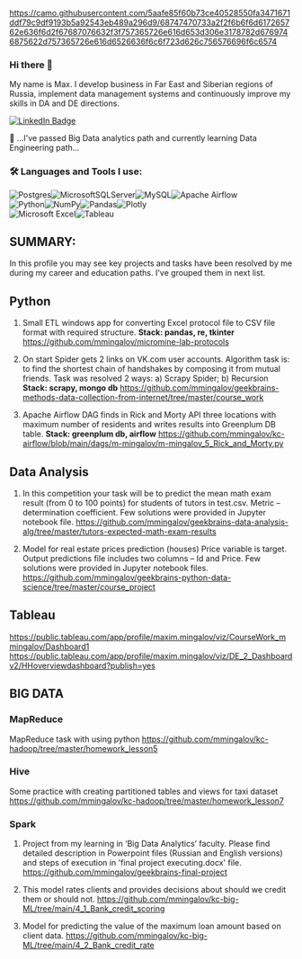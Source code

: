 <!--
**mmingalov/mmingalov** is a ✨ _special_ ✨ repository because its `README.md` (this file) appears on your GitHub profile.

Here are some ideas to get you started:

- 🔭 I’m currently working on ...
- 🌱 I’m currently learning ...
- 👯 I’m looking to collaborate on ...
- 🤔 I’m looking for help with ...
- 💬 Ask me about ...
- 📫 How to reach me: ...
- 😄 Pronouns: ...
- ⚡ Fun fact: ...
-->
https://camo.githubusercontent.com/5aafe85f60b73ce40528550fa3471671ddf79c9df9193b5a92543eb489a296d9/68747470733a2f2f6b6f6d617265762e636f6d2f67687076632f3f757365726e616d653d306e3178782d6769746875622d757365726e616d6526636f6c6f723d626c756576696f6c6574
### Hi there 👋
My name is Max. I develop business in Far East and Siberian regions of Russia, implement data management systems and continuously improve my skills in DA and DE directions.
<div id="badges">
  <a href="https://www.linkedin.com/in/maximmingalov/">
    <img src="https://img.shields.io/badge/LinkedIn-blue?style=for-the-badge&logo=linkedin&logoColor=white" alt="LinkedIn Badge"/>
  </a>
</div>

🌱 ...I've passed Big Data analytics path and currently learning Data Engineering path...

### :hammer_and_wrench: Languages and Tools I use:
![Postgres](https://img.shields.io/badge/postgres-%23316192.svg?style=for-the-badge&logo=postgresql&logoColor=white)![MicrosoftSQLServer](https://img.shields.io/badge/Microsoft%20SQL%20Sever-CC2927?style=for-the-badge&logo=microsoft%20sql%20server&logoColor=white)![MySQL](https://img.shields.io/badge/mysql-%2300f.svg?style=for-the-badge&logo=mysql&logoColor=white)![Apache Airflow](https://img.shields.io/badge/Apache%20Airflow-017CEE?style=for-the-badge&logo=Apache%20Airflow&logoColor=white)  
![Python](https://img.shields.io/badge/python-3670A0?style=for-the-badge&logo=python&logoColor=ffdd54)![NumPy](https://img.shields.io/badge/numpy-%23013243.svg?style=for-the-badge&logo=numpy&logoColor=white)![Pandas](https://img.shields.io/badge/pandas-%23150458.svg?style=for-the-badge&logo=pandas&logoColor=white)![Plotly](https://img.shields.io/badge/Plotly-%233F4F75.svg?style=for-the-badge&logo=plotly&logoColor=white)  
![Microsoft Excel](https://img.shields.io/badge/Microsoft_Excel-217346?style=for-the-badge&logo=microsoft-excel&logoColor=white)![Tableau](https://img.shields.io/badge/Tableau-E97627?style=for-the-badge&logo=Tableau&logoColor=white)  
<!--
![Jira](https://img.shields.io/badge/jira-%230A0FFF.svg?style=for-the-badge&logo=jira&logoColor=white)![Confluence](https://img.shields.io/badge/confluence-%23172BF4.svg?style=for-the-badge&logo=confluence&logoColor=white)
-->
## SUMMARY:
In this profile you may see key projects and tasks have been resolved by me during my career and education paths.
I've grouped them in next list.

## Python
1. Small ETL windows app for converting Excel protocol file to CSV file format with required structure. __Stack: pandas, re, tkinter__
https://github.com/mmingalov/micromine-lab-protocols 

2. On start Spider gets 2 links on VK.com user accounts. Algorithm task is: to find the shortest chain of handshakes by composing it from mutual friends.
Task was resolved 2 ways: a) Scrapy Spider; b) Recursion
__Stack: scrapy, mongo db__
https://github.com/mmingalov/geekbrains-methods-data-collection-from-internet/tree/master/course_work 

3. Apache Airflow DAG finds in Rick and Morty API three locations with maximum number of residents and writes results into Greenplum DB table.
__Stack: greenplum db, airflow__
https://github.com/mmingalov/kc-airflow/blob/main/dags/m-mingalov/m-mingalov_5_Rick_and_Morty.py 

## Data Analysis
1. In this competition your task will be to predict the mean math exam result (from 0 to 100 points) for students of tutors in test.csv. Metric – determination coefficient.
Few solutions were provided in Jupyter notebook file.
https://github.com/mmingalov/geekbrains-data-analysis-alg/tree/master/tutors-expected-math-exam-results 

2. Model for real estate prices prediction (houses) Price variable is target. Output predictions file includes two columns – Id and Price. Few solutions were provided in Jupyter notebook files.
https://github.com/mmingalov/geekbrains-python-data-science/tree/master/course_project 


## Tableau

https://public.tableau.com/app/profile/maxim.mingalov/viz/CourseWork_mmingalov/Dashboard1 
https://public.tableau.com/app/profile/maxim.mingalov/viz/DE_2_Dashboardv2/HHoverviewdashboard?publish=yes


## BIG DATA

### MapReduce
MapReduce task with using python
https://github.com/mmingalov/kc-hadoop/tree/master/homework_lesson5 

### Hive
Some practice with creating partitioned tables and views for taxi dataset
https://github.com/mmingalov/kc-hadoop/tree/master/homework_lesson7 

### Spark
1. Project from my learning in ‘Big Data Analytics’ faculty. Please find detailed description in Powerpoint files (Russian and English versions) and steps of execution in 'final project executing.docx' file.
https://github.com/mmingalov/geekbrains-final-project

2. This model rates clients and provides decisions about should we credit them or should not.
https://github.com/mmingalov/kc-big-ML/tree/main/4_1_Bank_credit_scoring

3. Model for predicting the value of the maximum loan amount based on client data.
https://github.com/mmingalov/kc-big-ML/tree/main/4_2_Bank_credit_rate
